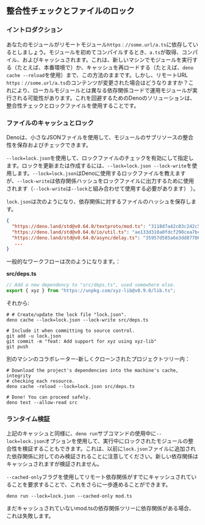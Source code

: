## 整合性チェックとファイルのロック

### イントロダクション

あなたのモジュールがリモートモジュール`https：//some.url/a.ts`に依存しているとしましょう。モジュールを初めてコンパイルするとき、`a.ts`が取得、コンパイル、およびキャッシュされます。これは、新しいマシンでモジュールを実行する（たとえば、本番環境で）か、キャッシュを再ロードする（たとえば、`deno cache --reload`を使用）まで、この方法のままです。しかし、リモートURL `https：//some.url/a.ts`のコンテンツが変更された場合はどうなりますか？これにより、ローカルモジュールとは異なる依存関係コードで運用モジュールが実行される可能性があります。これを回避するためのDenoのソリューションは、整合性チェックとロックファイルを使用することです。

### ファイルのキャッシュとロック

Denoは、小さなJSONファイルを使用して、モジュールのサブリソースの整合性を保存およびチェックできます。

`--lock=lock.json`を使用して、ロックファイルのチェックを有効にして指定します。ロックを更新または作成するには、`--lock=lock.json --lock-write`を使用します。`--lock=lock.json`はDenoに使用するロックファイルを教えますが、`--lock-write`は依存関係ハッシュをロックファイルに出力するために使用されます（`--lock-write`は`--lock`と組み合わせて使用​​する必要があります） ）。 

`lock.json`は次のようになり、依存関係に対するファイルのハッシュを保存します。

```json
{
  "https://deno.land/std@v0.64.0/textproto/mod.ts": "3118d7a42c03c242c5a49c2ad91c8396110e14acca1324e7aaefd31a999b71a4",
  "https://deno.land/std@v0.64.0/io/util.ts": "ae133d310a0fdcf298cea7bc09a599c49acb616d34e148e263bcb02976f80dee",
  "https://deno.land/std@v0.64.0/async/delay.ts": "35957d585a6e3dd87706858fb1d6b551cb278271b03f52c5a2cb70e65e00c26a",
   ...
}
```

一般的なワークフローは次のようになります。：

**src/deps.ts**
```ts
// Add a new dependency to "src/deps.ts", used somewhere else.
export { xyz } from "https://unpkg.com/xyz-lib@v0.9.0/lib.ts";
```
それから:
```shell
# # Create/update the lock file "lock.json".
deno cache --lock=lock.json --lock-write src/deps.ts

# Include it when committing to source control.
git add -u lock.json
git commit -m "feat: Add support for xyz using xyz-lib"
git push
```

別のマシンのコラボレーター-新しくクローンされたプロジェクトツリー内：

```shell
# Download the project's dependencies into the machine's cache, integrity
# checking each resource.
deno cache -reload --lock=lock.json src/deps.ts

# Done! You can proceed safely.
deno test --allow-read src
```

### ランタイム検証

上記のキャッシュと同様に、`deno run`サブコマンドの使用中に`--lock=lock.json`オプションを使用して、実行中にロックされたモジュールの整合性を検証することもできます。これは、以前に`lock.json`ファイルに追加された依存関係に対してのみ検証されることに注意してください。新しい依存関係はキャッシュされますが検証されません。

`--cached-only`フラグを使用してリモート依存関係がすでにキャッシュされていることを要求することで、これをさらに一歩進めることができます。

```shell
deno run --lock=lock.json --cached-only mod.ts
```

まだキャッシュされていないmod.tsの依存関係ツリーに依存関係がある場合、これは失敗します。

<!-- TODO - Add detail on dynamic imports -->
